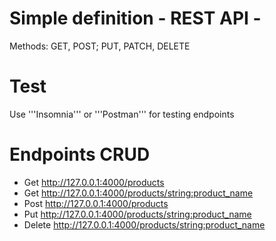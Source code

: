 # Simple definition - REST API -
Methods: GET, POST; PUT, PATCH, DELETE

# Test 
Use '''Insomnia''' or '''Postman''' for testing endpoints

# Endpoints CRUD
- Get http://127.0.0.1:4000/products
- Get http://127.0.0.1:4000/products/<string:product_name>
- Post http://127.0.0.1:4000/products 
- Put http://127.0.0.1:4000/products/<string:product_name>
- Delete http://127.0.0.1:4000/products/<string:product_name>



